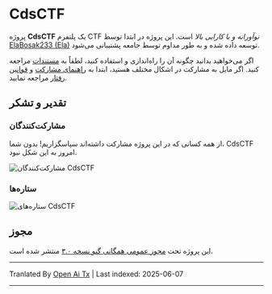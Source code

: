# CdsCTF

پروژه **CdsCTF** یک پلتفرم CTF _نوآورانه و با کارایی بالا_ است. این پروژه در ابتدا توسط [ElaBosak233 (Ela)](https://github.com/ElaBosak233) توسعه داده شده و به طور مداوم توسط جامعه پشتیبانی می‌شود.

اگر می‌خواهید بدانید چگونه آن را راه‌اندازی و استفاده کنید، لطفاً به [مستندات](https://cdsctf.e23.dev) مراجعه کنید. اگر مایل به مشارکت در اشکال مختلف هستید، ابتدا به [راهنمای مشارکت](https://raw.githubusercontent.com/cdsctf/cdsctf/main/.github/CONTRIBUTING.md) و [قوانین رفتار](https://raw.githubusercontent.com/cdsctf/cdsctf/main/.github/CODE_OF_CONDUCT.md) مراجعه نمایید.

## تقدیر و تشکر

### مشارکت‌کنندگان

از همه کسانی که در این پروژه مشارکت داشته‌اند سپاسگزاریم! بدون شما، CdsCTF امروز به این شکل نبود.

![مشارکت‌کنندگان CdsCTF](https://contrib.rocks/image?repo=cdsctf/cdsctf)

### ستاره‌ها

![ستاره‌های CdsCTF](https://starchart.cc/cdsctf/cdsctf.svg?variant=adaptive)

## مجوز

این پروژه تحت [مجوز عمومی همگانی گنو نسخه ۳.۰](https://raw.githubusercontent.com/cdsctf/cdsctf/main/LICENSE) منتشر شده است.

---

Tranlated By [Open Ai Tx](https://github.com/OpenAiTx/OpenAiTx) | Last indexed: 2025-06-07

---